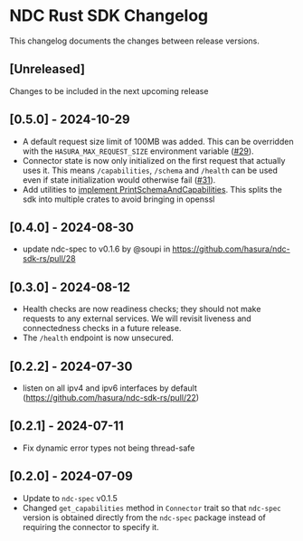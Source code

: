 # NDC Rust SDK Changelog

This changelog documents the changes between release versions.

## [Unreleased]

Changes to be included in the next upcoming release

## [0.5.0] - 2024-10-29

- A default request size limit of 100MB was added. This can be overridden with the `HASURA_MAX_REQUEST_SIZE` environment variable ([#29](https://github.com/hasura/ndc-sdk-rs/pull/29)).
- Connector state is now only initialized on the first request that actually uses it. This means `/capabilities`, `/schema` and `/health` can be used even if state initialization would otherwise fail ([#31](https://github.com/hasura/ndc-sdk-rs/pull/31)).
- Add utilities to [implement PrintSchemaAndCapabilities](https://github.com/hasura/ndc-sdk-rs/pull/34). This splits the sdk into multiple crates to avoid bringing in openssl

## [0.4.0] - 2024-08-30

- update ndc-spec to v0.1.6 by @soupi in https://github.com/hasura/ndc-sdk-rs/pull/28

## [0.3.0] - 2024-08-12

- Health checks are now readiness checks; they should not make requests to any external services. We will revisit liveness and connectedness checks in a future release.
- The `/health` endpoint is now unsecured.

## [0.2.2] - 2024-07-30

- listen on all ipv4 and ipv6 interfaces by default (https://github.com/hasura/ndc-sdk-rs/pull/22)

## [0.2.1] - 2024-07-11

- Fix dynamic error types not being thread-safe

## [0.2.0] - 2024-07-09

- Update to `ndc-spec` v0.1.5
- Changed `get_capabilities` method in `Connector` trait so that `ndc-spec` version is obtained directly from the `ndc-spec` package instead of requiring the connector to specify it.
